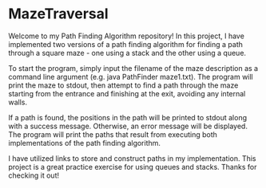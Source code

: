 # MazeTraversal

Welcome to my Path Finding Algorithm repository! In this project, I have implemented two versions of a path finding algorithm for finding a path through a square maze - one using a stack and the other using a queue.

To start the program, simply input the filename of the maze description as a command line argument (e.g. java PathFinder maze1.txt). The program will print the maze to stdout, then attempt to find a path through the maze starting from the entrance and finishing at the exit, avoiding any internal walls.

If a path is found, the positions in the path will be printed to stdout along with a success message. Otherwise, an error message will be displayed. The program will print the paths that result from executing both implementations of the path finding algorithm.

I have utilized links to store and construct paths in my implementation. This project is a great practice exercise for using queues and stacks. Thanks for checking it out!
